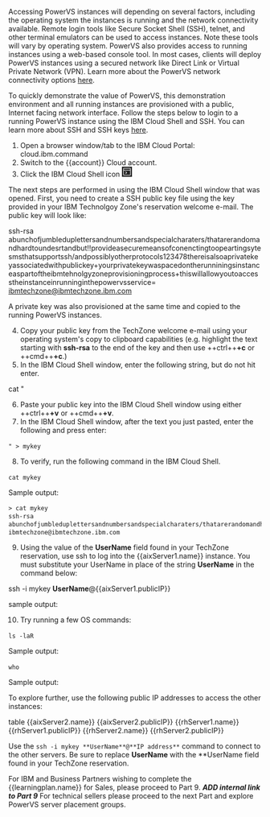Accessing PowerVS instances will depending on several factors, including the operating system the instances is running and the network connectivity available.  Remote login tools like Secure Socket Shell (SSH), telnet, and other terminal emulators can be used to access instances. Note these tools will vary by operating system. PowerVS also provides access to running instances using a web-based console tool. In most cases, clients will deploy PowerVS instances using a secured network like Direct Link or Virtual Private Network (VPN). Learn more about the PowerVS network connectivity options <a href="https://cloud.ibm.com/docs/power-iaas?topic=power-iaas-about-virtual-server#public-private-networks" target="_blank">here</a>.

To quickly demonstrate the value of PowerVS, this demonstration environment and all running instances are provisioned with a public, Internet facing network interface. Follow the steps below to login to a running PowerVS instance using the IBM Cloud Shell and SSH. You can learn more about SSH and SSH keys <a href="https://en.wikipedia.org/wiki/Secure_Shell" target="_blank">here</a>.

1. Open a browser window/tab to the IBM Cloud Portal: cloud.ibm.command
2. Switch to the {{account}} Cloud account.
3. Click the IBM Cloud Shell icon ![](_attachments/CloudShellIcon.png)

The next steps are performed in using the IBM Cloud Shell window that was opened. First, you need to create a SSH public key file using the key provided in your IBM Technolgoy Zone's reservation welcome e-mail. The public key will look like:

ssh-rsa abunchofjumbleduplettersandnumbersandspecialcharaters/thatarerandomandhardtoundesrtandbut!!provideasecuremeansofconenctingtoopeartingsytesmsthatsupportssh/andpossiblyotherprotocols123478thereisalsoaprivatekeyassociatedwithpublickey+yourprivatekeywaspacedontherunniningsinstanceaspartoftheibmtehnolgyzoneprovisioningprocess+thiswillallowyoutoaccesstheinstanceinrunninginthepowervsservice= ibmtechzone@ibmtechzone.ibm.com

A private key was also provisioned at the same time and copied to the running PowerVS instances.

4. Copy your public key from the TechZone welcome e-mail using your operating system's copy to clipboard capabilities (e.g. highlight the text starting with **ssh-rsa** to the end of the key and then use ++ctrl++**+c** or ++cmd++**+c**.)
5. In the IBM Cloud Shell window, enter the following string, but do not hit enter.

cat "

6. Paste your public key into the IBM Cloud Shell window using either ++ctrl++**+v** or ++cmd++**+v**.
7. In the IBM Cloud Shell window, after the text you just pasted, enter the following and press enter:

```" > mykey```

8. To verify, run the following command in the IBM Cloud Shell.

```cat mykey```

Sample output:

```
> cat mykey
ssh-rsa abunchofjumbleduplettersandnumbersandspecialcharaters/thatarerandomandhardtoundesrtandbut!!provideasecuremeansofconenctingtoopeartingsytesmsthatsupportssh/andpossiblyotherprotocols123478thereisalsoaprivatekeyassociatedwithpublickey+yourprivatekeywaspacedontherunniningsinstanceaspartoftheibmtehnolgyzoneprovisioningprocess+thiswillallowyoutoaccesstheinstanceinrunninginthepowervsservice= ibmtechzone@ibmtechzone.ibm.com
```

9. Using the value of the **UserName** field found in your TechZone reservation, use ssh to log into the {{aixServer1.name}} instance. You must substitute your UserName in place of the string **UserName** in the command below:

ssh -i mykey **UserName**@{{aixServer1.publicIP}}

sample output:


10. Try running a few OS commands:

```ls -laR```

Sample output:

```who```

Sample output:

To explore further, use the following public IP addresses to access the other instances:

table
{{aixServer2.name}} {{aixServer2.publicIP}}
{{rhServer1.name}} {{rhServer1.publicIP}}
{{rhServer2.name}} {{rhServer2.publicIP}}

Use the ```ssh -i mykey **UserName**@**IP address**``` command to connect to the other servers. Be sure to replace **UserName** with the **UserName field found in your TechZone reservation.

For IBM and Business Partners wishing to complete the {{learningplan.name}} for Sales, please proceed to Part 9. ***ADD internal link to Part 9*** For technical sellers please proceed to the next Part and explore PowerVS server placement groups.
